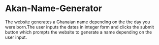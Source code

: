# Akan-Name-Generator
The website generates a Ghanaian name depending on the the day you were born.The user inputs the dates in integer form  and clicks the submit button which prompts the website to generate a name depending on the user input.
